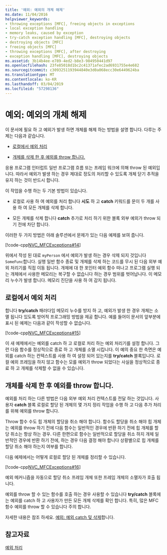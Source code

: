 ```yaml
---
title: '예외: 예외의 개체 해제'
ms.date: 11/04/2016
helpviewer_keywords:
- throwing exceptions [MFC], freeing objects in exceptions
- local exception handling
- memory leaks, caused by exception
- try-catch exception handling [MFC], destroying objects
- destroying objects [MFC]
- freeing objects [MFC]
- throwing exceptions [MFC], after destroying
- exception handling [MFC], destroying objects
ms.assetid: 3b14b4ee-e789-4ed2-b8e3-984950441d97
ms.openlocfilehash: 23fe85018d1bc2c41371afec2ad6931755e4e682
ms.sourcegitcommit: c3093251193944840e3d0a068ecc30e6449624ba
ms.translationtype: MT
ms.contentlocale: ko-KR
ms.lasthandoff: 03/04/2019
ms.locfileid: "57298136"
---
```

# <a name="exceptions-freeing-objects-in-exceptions"></a>예외: 예외의 개체 해제

이 문서에 필요 하 고 예외가 발생 하면 개체를 해제 하는 방법을 설명 합니다. 다루는 주제는 다음과 같습니다.

- [로컬에서 예외 처리](#_core_handling_the_exception_locally)

- [개체를 삭제 한 후 예외를 throw 합니다.](#_core_throwing_exceptions_after_destroying_objects)

응용 프로그램 인터럽트 일반 프로그램 흐름 또는 프레임 워크에 의해 throw 된 예외입니다. 따라서 예외가 발생 하는 경우 제대로 정도의 처리할 수 있도록 개체 닫기 추적을 유지 하는 것이 반드시 합니다.

이 작업을 수행 하는 두 기본 방법이 있습니다.

- 로컬로 사용 하 여 예외를 처리 합니다 **시도** 하 고 **catch** 키워드를 문이 두 개를 사용 하 여 모든 개체를 삭제 합니다.

- 모든 개체를 삭제 합니다 **catch** 추가로 처리 하기 위한 블록 외부 예외가 throw 되기 전에 차단 합니다.

이러한 두 가지 방법은 아래 솔루션에서 문제가 있는 다음 예제를 보여 줍니다.

[!code-cpp[NVC_MFCExceptions#14](../mfc/codesnippet/cpp/exceptions-freeing-objects-in-exceptions_1.cpp)]

위에서 작성 된 대로 `myPerson` 에서 예외가 발생 하는 경우 삭제 되지 것입니다 `SomeFunc`합니다. 실행 일반 함수 종료 및 개체를 삭제 하는 코드를 무시 된 다음 외부 예외 처리기를 직접 이동 됩니다. 개체에 대 한 포인터 예외 함수 떠나고 프로그램 실행 되는 개체에서 사용한 메모리는 복구할 수 없습니다 하는 경우 범위를 벗어납니다. 이 메모리 누수가 발생 합니다. 메모리 진단을 사용 하 여 감지 됩니다.

##  <a name="_core_handling_the_exception_locally"></a> 로컬에서 예외 처리

합니다 **try/catch** 패러다임 메모리 누수를 방지 하 고, 예외가 발생 한 경우 개체는 소멸 됩니다 있도록 방어적 프로그래밍 방법을 제공 합니다. 예를 들어이 문서의 앞부분에 표시 된 예제는 다음과 같이 작성할 수 없습니다.

[!code-cpp[NVC_MFCExceptions#15](../mfc/codesnippet/cpp/exceptions-freeing-objects-in-exceptions_2.cpp)]

이 새 예제에서는 예외를 catch 하 고 로컬로 처리 하는 예외 처리기를 설정 합니다. 그런 다음 함수를 정상적으로 종료 하 고 개체를 소멸 시킵니다. 이 예의 중요 한 측면은 예외를 catch 하는 컨텍스트를 사용 하 여 설정 되어 있는지를 **try/catch** 블록입니다. 로컬 예외 프레임을 하지 않고 함수는 모를 예외가 throw 되었다는 사실을 정상적으로 종료 하 고 개체를 삭제할 수 없을 수 있습니다.

##  <a name="_core_throwing_exceptions_after_destroying_objects"></a> 개체를 삭제 한 후 예외를 throw 합니다.

예외를 처리 하는 다른 방법은 다음 외부 예외 처리 컨텍스트를 전달 하는 것입니다. 사용자 **catch** 블록 로컬로 할당 된 개체의 몇 가지 정리 작업을 수행 하 고 다음 추가 처리를 위해 예외를 throw 합니다.

Throw 함수 수도 힙 개체의 할당을 취소 해야 합니다. 함수도 할당을 취소 해야 힙 개체는 예외를 throw 하기 전에 다음 함수는 일반적인 경우에 반환 하기 전에 힙 개체를 할당 취소는 항상 하는 경우. 다른 한편으로 함수는 일반적으로 할당을 취소 하지 개체 일반적인 경우에 반환 하기 전에, 하는 경우 다음 결정 해야 합니다 상황별으로 힙 개체를 할당 취소 해야 하는지 여부를 합니다.

다음 예제에서는 어떻게 로컬로 할당 된 개체를 정리할 수 있습니다.

[!code-cpp[NVC_MFCExceptions#16](../mfc/codesnippet/cpp/exceptions-freeing-objects-in-exceptions_3.cpp)]

예외 메커니즘을 자동으로 할당 취소 프레임 개체 또한 프레임 개체의 소멸자가 호출 됩니다.

예외를 throw 할 수 있는 함수를 호출 하는 경우 사용할 수 있습니다 **try/catch** 블록에는 예외를 catch 하 고 사용자가 만든 모든 개체 삭제를 확인 합니다. 특히, 많은 MFC 함수 예외를 throw 할 수 있습니다 주의 합니다.

자세한 내용은 참조 하세요. [예외: 예외 catch 및 삭제](../mfc/exceptions-catching-and-deleting-exceptions.md)합니다.

## <a name="see-also"></a>참고자료

[예외 처리](../mfc/exception-handling-in-mfc.md)

